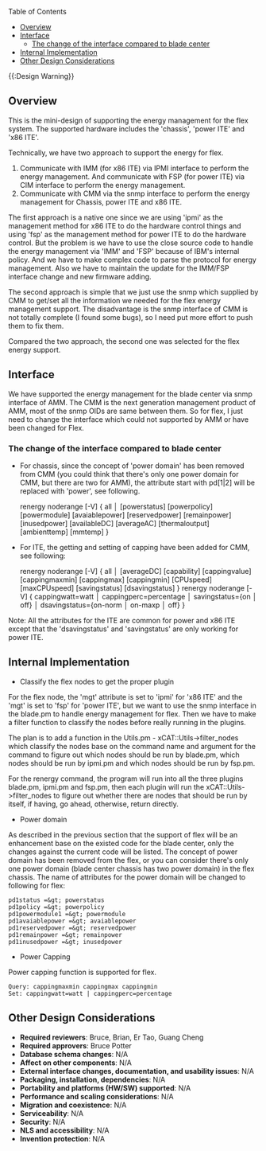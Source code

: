 <!-- START doctoc generated TOC please keep comment here to allow auto update -->
<!-- DON'T EDIT THIS SECTION, INSTEAD RE-RUN doctoc TO UPDATE -->
Table of Contents

- [Overview](#overview)
- [Interface](#interface)
  - [The change of the interface compared to blade center](#the-change-of-the-interface-compared-to-blade-center)
- [Internal Implementation](#internal-implementation)
- [Other Design Considerations](#other-design-considerations)

<!-- END doctoc generated TOC please keep comment here to allow auto update -->

{{:Design Warning}} 


## Overview

This is the mini-design of supporting the energy management for the flex system. The supported hardware includes the 'chassis', 'power ITE' and 'x86 ITE'. 

Technically, we have two approach to support the energy for flex. 

  1. Communicate with IMM (for x86 ITE) via IPMI interface to perform the energy management. And communicate with FSP (for power ITE) via CIM interface to perform the energy management. 
  2. Communicate with CMM via the snmp interface to perform the energy management for Chassis, power ITE and x86 ITE. 

The first approach is a native one since we are using 'ipmi' as the management method for x86 ITE to do the hardware control things and using 'fsp' as the management method for power ITE to do the hardware control. But the problem is we have to use the close source code to handle the energy management via 'IMM' and 'FSP' because of IBM's internal policy. And we have to make complex code to parse the protocol for energy management. Also we have to maintain the update for the IMM/FSP interface change and new firmware adding. 

The second approach is simple that we just use the snmp which supplied by CMM to get/set all the information we needed for the flex energy management support. The disadvantage is the snmp interface of CMM is not totally complete (I found some bugs), so I need put more effort to push them to fix them. 

Compared the two approach, the second one was selected for the flex energy support. 

## Interface

We have supported the energy management for the blade center via snmp interface of AMM. The CMM is the next generation management product of AMM, most of the snmp OIDs are same between them. So for flex, I just need to change the interface which could not supported by AMM or have been changed for Flex. 

### The change of the interface compared to blade center

  * For chassis, since the concept of 'power domain' has been removed from CMM (you could think that there's only one power domain for CMM, but there are two for AMM), the attribute start with pd[1|2] will be replaced with 'power', see following. 

    renergy noderange [-V] { all │ [powerstatus] [powerpolicy] [powermodule] [avaiablepower] [reservedpower] [remainpower] [inusedpower] [availableDC] [averageAC] [thermaloutput] [ambienttemp] [mmtemp] } 

  * For ITE, the getting and setting of capping have been added for CMM, see following: 

    renergy noderange [-V] { all │ [averageDC] [capability] [cappingvalue] [cappingmaxmin] [cappingmax] [cappingmin] [CPUspeed] [maxCPUspeed] [savingstatus] [dsavingstatus] } 
    renergy noderange [-V] { cappingwatt=watt │ cappingperc=percentage │ savingstatus={on │ off} │ dsavingstatus={on-norm │ on-maxp │ off} } 

Note: All the attributes for the ITE are common for power and x86 ITE except that the 'dsavingstatus' and 'savingstatus' are only working for power ITE. 

## Internal Implementation

  * Classify the flex nodes to get the proper plugin 

For the flex node, the 'mgt' attribute is set to 'ipmi' for 'x86 ITE' and the 'mgt' is set to 'fsp' for 'power ITE', but we want to use the snmp interface in the blade.pm to handle energy management for flex. Then we have to make a filter function to classify the nodes before really running in the plugins. 

The plan is to add a function in the Utils.pm - xCAT::Utils-&gt;filter_nodes which classify the nodes base on the command name and argument for the command to figure out which nodes should be run by blade.pm, which nodes should be run by ipmi.pm and which nodes should be run by fsp.pm. 

For the renergy command, the program will run into all the three plugins blade.pm, ipmi.pm and fsp.pm, then each plugin will run the xCAT::Utils-&gt;filter_nodes to figure out whether there are nodes that should be run by itself, if having, go ahead, otherwise, return directly. 

  * Power domain 

As described in the previous section that the support of flex will be an enhancement base on the existed code for the blade center, only the changes against the current code will be listed. The concept of power domain has been removed from the flex, or you can consider there's only one power domain (blade center chassis has two power domain) in the flex chassis. The name of attributes for the power domain will be changed to following for flex: 
    
    pd1status =&gt; powerstatus
    pd1policy =&gt; powerpolicy
    pd1powermodule1 =&gt; powermodule
    pd1avaiablepower =&gt; avaiablepower
    pd1reservedpower =&gt; reservedpower
    pd1remainpower =&gt; remainpower
    pd1inusedpower =&gt; inusedpower
    

  * Power Capping 

Power capping function is supported for flex. 
    
    Query: cappingmaxmin cappingmax cappingmin
    Set: cappingwatt=watt | cappingperc=percentage
    

  


## Other Design Considerations

  * **Required reviewers**: Bruce, Brian, Er Tao, Guang Cheng 
  * **Required approvers**: Bruce Potter 
  * **Database schema changes**: N/A 
  * **Affect on other components**: N/A 
  * **External interface changes, documentation, and usability issues**: N/A 
  * **Packaging, installation, dependencies**: N/A 
  * **Portability and platforms (HW/SW) supported**: N/A 
  * **Performance and scaling considerations**: N/A 
  * **Migration and coexistence**: N/A 
  * **Serviceability**: N/A 
  * **Security**: N/A 
  * **NLS and accessibility**: N/A 
  * **Invention protection**: N/A 
